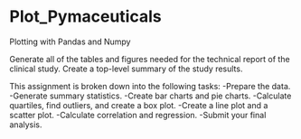 # Plot_Pymaceuticals
Plotting with Pandas and Numpy

Generate all of the tables and figures needed for the technical report of the clinical study. 
Create a top-level summary of the study results.

This assignment is broken down into the following tasks:
-Prepare the data.
-Generate summary statistics.
-Create bar charts and pie charts.
-Calculate quartiles, find outliers, and create a box plot.
-Create a line plot and a scatter plot.
-Calculate correlation and regression.
-Submit your final analysis.
